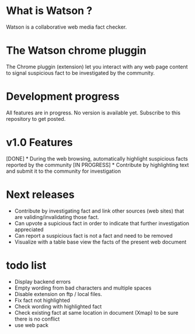 # What is Watson ?
Watson is a collaborative web media fact checker.

# The Watson chrome pluggin
The Chrome pluggin (extension) let you interact with any web page content to signal suspicious fact to be investigated by the community.

# Development progress
All features are in progress. No version is available yet. Subscribe to this repository to get posted.

# v1.0 Features
[DONE]        * During the web browsing, automatically highlight suspicious facts reported by the community
[IN PROGRESS] * Contribute by highlighting text and submit it to the community for investigation

# Next releases
* Contribute by investigating fact and link other sources (web sites) that are validing/invalidating those fact.
* Can upvote a supicious fact in order to indicate that further investigation appreciated
* Can report a suspicious fact is not a fact and need to be removed
* Visualize with a table base view the facts of the present web document

# todo list
- Display backend errors
- Empty wording from bad characters and multiple spaces
- Disable extension on ftp / local files.
- Fix fact not highlighted
- Check wording with highlighted fact
- Check existing fact at same location in document (Xmap) to be sure there is no conflict
- use web pack
